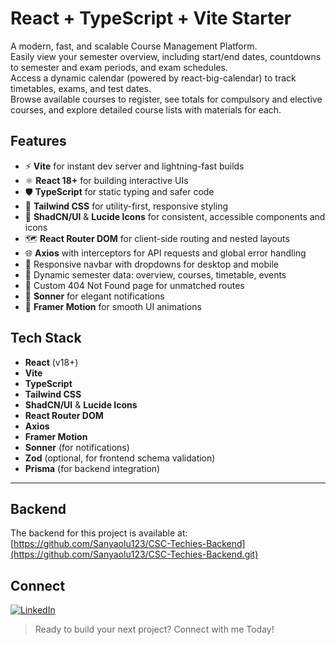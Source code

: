 # React + TypeScript + Vite Starter

A modern, fast, and scalable Course Management Platform.  
Easily view your semester overview, including start/end dates, countdowns to semester and exam periods, and exam schedules.  
Access a dynamic calendar (powered by react-big-calendar) to track timetables, exams, and test dates.  
Browse available courses to register, see totals for compulsory and elective courses, and explore detailed course lists with materials for each.

## Features

- ⚡ **Vite** for instant dev server and lightning-fast builds
- ⚛️ **React 18+** for building interactive UIs
- 🛡️ **TypeScript** for static typing and safer code
- 🎨 **Tailwind CSS** for utility-first, responsive styling
- 🧩 **ShadCN/UI** & **Lucide Icons** for consistent, accessible components and icons
- 🗺️ **React Router DOM** for client-side routing and nested layouts
- 🌐 **Axios** with interceptors for API requests and global error handling
- 📱 Responsive navbar with dropdowns for desktop and mobile
- 📅 Dynamic semester data: overview, courses, timetable, events
- 🚫 Custom 404 Not Found page for unmatched routes
- 🔔 **Sonner** for elegant notifications
- 💨 **Framer Motion** for smooth UI animations

## Tech Stack

- **React** (v18+)
- **Vite**
- **TypeScript**
- **Tailwind CSS**
- **ShadCN/UI** & **Lucide Icons**
- **React Router DOM**
- **Axios**
- **Framer Motion**
- **Sonner** (for notifications)
- **Zod** (optional, for frontend schema validation)
- **Prisma** (for backend integration)

---

## Backend

The backend for this project is available at:  
[https://github.com/Sanyaolu123/CSC-Techies-Backend](https://github.com/Sanyaolu123/CSC-Techies-Backend.git)

## Connect

[![LinkedIn](https://img.shields.io/badge/LinkedIn-Connect-blue?logo=linkedin)](https://www.linkedin.com/in/sanyaolu-abideen/)

> Ready to build your next project? Connect with me Today!
